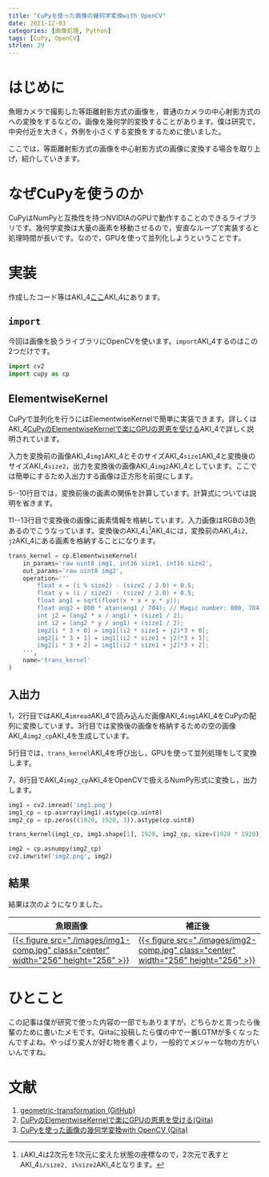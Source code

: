 ```yaml
---
title: "CuPyを使った画像の幾何学変換with OpenCV"
date: 2021-12-03
categories: [画像処理, Python]
tags: [CuPy, OpenCV]
strlen: 29
---
```


# はじめに

魚眼カメラで撮影した等距離射影方式の画像を，普通のカメラの中心射影方式のへの変換をするなどの，画像を幾何学的変換することがあります。僕は研究で，中央付近を大きく，外側を小さくする変換をするために使いました。

ここでは，等距離射影方式の画像を中心射影方式の画像に変換する場合を取り上げ，紹介していきます。

# なぜCuPyを使うのか

CuPyはNumPyと互換性を持つNVIDIAのGPUで動作することのできるライブラリです。幾何学変換は大量の画素を移動させるので，安直なループで実装すると処理時間が長いです。なので，GPUを使って並列化しようということです。

# 実装

作成したコード等はAKI_4[ここ](https://github.com/Daiji256/geometric-transformation/)AKI_4にあります。

## `import`

今回は画像を扱うライブラリにOpenCVを使います。`import`AKI_4するのはこの2つだけです。

```Python
import cv2
import cupy as cp
```

## ElementwiseKernel

CuPyで並列化を行うにはElementwiseKernelで簡単に実装できます。詳しくはAKI_4[CuPyのElementwiseKernelで楽にGPUの恩恵を受ける](https://qiita.com/bow-of-man/items/e4d8b3a2ca14c54511f1/)AKI_4で詳しく説明されています。

入力を変換前の画像AKI_4`img1`AKI_4とそのサイズAKI_4`size1`AKI_4と変換後のサイズAKI_4`size2`，出力を変換後の画像AKI_4`img2`AKI_4としています。ここでは簡単にするため入出力する画像は正方形を前提にします。

5--10行目では，変換前後の画素の関係を計算しています。計算式については説明を省きます。

11--13行目で変換後の画像に画素情報を格納しています。入力画像はRGBの3色あるのでこうなっています。変換後のAKI_4`i`[^i]AKI_4には，変換前のAKI_4`i2, j2`AKI_4にある画素を格納することになります。

[^i]: `i`AKI_4は2次元を1次元に変えた状態の座標なので，2次元で表すとAKI_4`i/size2, i%size2`AKI_4となります。

```Python
trans_kernel = cp.ElementwiseKernel(
    in_params='raw uint8 img1, int16 size1, int16 size2',
    out_params='raw uint8 img2',
    operation='''
        float x = (i % size2) - (size2 / 2.0) + 0.5;
        float y = (i / size2) - (size2 / 2.0) + 0.5;
        float ang1 = sqrt(float(x * x + y * y));
        float ang2 = 800 * atan(ang1 / 784); // Magic number: 800, 784
        int j2 = (ang2 * x / ang1) + (size1 / 2);
        int i2 = (ang2 * y / ang1) + (size1 / 2);
        img2[i * 3 + 0] = img1[(i2 * size1 + j2)*3 + 0];
        img2[i * 3 + 1] = img1[(i2 * size1 + j2)*3 + 1];
        img2[i * 3 + 2] = img1[(i2 * size1 + j2)*3 + 2];
    ''',
    name='trans_kernel'
)
```

## 入出力

1，2行目ではAKI_4`imread`AKI_4で読み込んだ画像AKI_4`img1`AKI_4をCuPyの配列に変換しています。3行目では変換後の画像を格納するための空の画像AKI_4`img2_cp`AKI_4を生成しています。

5行目では，`trans_kernel`AKI_4を呼び出し，GPUを使って並列処理をして変換します。

7，8行目でAKI_4`img2_cp`AKI_4をOpenCVで扱えるNumPy形式に変換し，出力します。

```Python
img1 = cv2.imread('img1.png')
img1_cp = cp.asarray(img1).astype(cp.uint8)
img2_cp = cp.zeros((1920, 1920, 3)).astype(cp.uint8)

trans_kernel(img1_cp, img1.shape[1], 1920, img2_cp, size=(1920 * 1920))

img2 = cp.asnumpy(img2_cp)
cv2.imwrite('img2.png', img2)
```

## 結果

結果は次のようになりました。

| 魚眼画像                                                                                                                                                       | 補正後                                                                                                                                                         |
| -------------------------------------------------------------------------------------------------------------------------------------------------------------- | -------------------------------------------------------------------------------------------------------------------------------------------------------------- |
| [{{< figure src="./images/img1-comp.jpg" class="center" width="256" height="256" >}}](https://github.com/Daiji256/geometric-transformation/blob/main/img1.png) | [{{< figure src="./images/img2-comp.jpg" class="center" width="256" height="256" >}}](https://github.com/Daiji256/geometric-transformation/blob/main/img2.png) |

# ひとこと

この記事は僕が研究で使った内容の一部でもありますが，どちらかと言ったら後輩のために書いたメモです。Qiitaに投稿したら僕の中で一番LGTMが多くなったんですよね。やっぱり変人が好む物を書くより，一般的でメジャーな物の方がいいんですね。

# 文献

1. [geometric-transformation (GitHub)](https://github.com/Daiji256/geometric-transformation/)
2. [CuPyのElementwiseKernelで楽にGPUの恩恵を受ける(Qiita)](https://qiita.com/bow-of-man/items/e4d8b3a2ca14c54511f1/)
3. [CuPyを使った画像の幾何学変換with OpenCV (Qiita)](https://qiita.com/Daiji256/items/7fc08524533dc564e844/)
